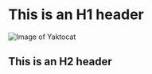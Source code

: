 # This is an H1 header
![Image of Yaktocat](https://octodex.github.com/images/yaktocat.png)
## This is an H2 header
